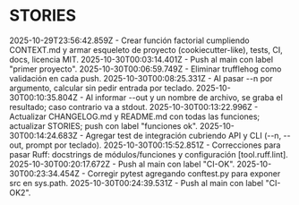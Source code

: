 # STORIES

2025-10-29T23:56:42.859Z - Crear función factorial cumpliendo CONTEXT.md y armar esqueleto de proyecto (cookiecutter-like), tests, CI, docs, licencia MIT.
2025-10-30T00:03:14.401Z - Push al main con label "primer proyecto".
2025-10-30T00:06:59.749Z - Eliminar trufflehog como validación en cada push.
2025-10-30T00:08:25.331Z - Al pasar --n por argumento, calcular sin pedir entrada por teclado.
2025-10-30T00:10:35.804Z - Al informar --out y un nombre de archivo, se graba el resultado; caso contrario va a stdout.
2025-10-30T00:13:22.996Z - Actualizar CHANGELOG.md y README.md con todas las funciones; actualizar STORIES; push con label "funciones ok".
2025-10-30T00:14:24.683Z - Agregar test de integración cubriendo API y CLI (--n, --out, prompt por teclado).
2025-10-30T00:15:52.851Z - Correcciones para pasar Ruff: docstrings de módulos/funciones y configuración [tool.ruff.lint].
2025-10-30T00:20:17.672Z - Push al main con label "CI-OK".
2025-10-30T00:23:34.454Z - Corregir pytest agregando conftest.py para exponer src en sys.path.
2025-10-30T00:24:39.531Z - Push al main con label "CI-OK2".
